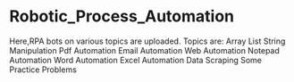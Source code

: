 # Robotic_Process_Automation

Here,RPA bots on various topics are uploaded.
Topics are:
   Array
   List
   String Manipulation
   Pdf Automation
   Email Automation
   Web Automation
   Notepad Automation
   Word Automation
   Excel Automation
   Data Scraping
   Some Practice Problems
   
